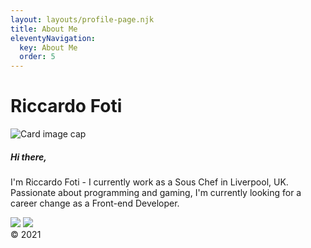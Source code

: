 ```yaml
---
layout: layouts/profile-page.njk
title: About Me
eleventyNavigation:
  key: About Me
  order: 5
---
```


<!DOCTYPE html>
<html lang="en">
<head>
    <meta charset="UTF-8">
    <meta http-equiv="X-UA-Compatible" content="IE=edge">
    <meta name="viewport" content="width=device-width, initial-scale=1.0">
    <title>Riccardo Foti Profile Page</title>
</head>
<body>
    <div class="container my-container">
            <h1 class="text-center">Riccardo Foti</h1>
        <div class="row">
            <div class="col-xl-6 mx-auto">
                <div class="card my-card">
                    <img class="card-img-top profile-pic mx-auto" src="/images/uploads/profile-pic.jpg" alt="Card image cap">
                        <div class="card-body">
                            <h5 class="card-title">Hi there,</h5>
                            <p class="card-text">
                                I'm Riccardo Foti -  I currently work as a Sous Chef in Liverpool, UK.<br>Passionate about programming and gaming, I'm currently looking for a career change as a Front-end Developer.
                            </p>
                            <div class="logos">
                                <a href="https://github.com/Piggun"><img class="logo-img" src="/images/uploads/GitHub-Mark-120px-plus.png"></a>
                                <a href="https://www.linkedin.com/in/riccardo-foti/"><img class="logo-img" src="/images/uploads/LI-In-Bug.png"></a>
                            </div>
                        </div>
                </div>
            </div>
        </div>
    </div>

  <footer>
      <div class="footer-copyright text-center py-5">
          &copy; 2021
      </div>
  </footer>
</body>
</html>